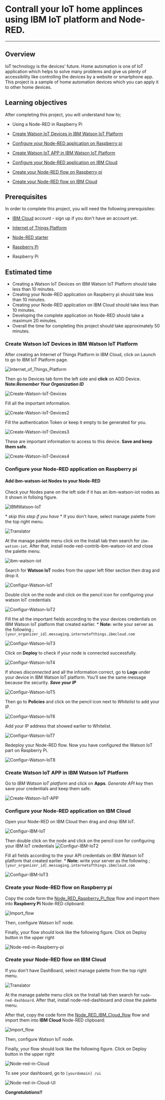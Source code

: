 # Contrall your IoT home applinces using IBM IoT platform and Node-RED.
----------------------------------------------------------------------------------------------------

## Overview

IoT technology is the devices’ future. Home automation is one of IoT application which helps to solve many problems and give us plenty of accessibility like controlling the devices by a website or smartphone app. This project is a sample of home automation devices which you can apply it to other home devices. 




## Learning objectives
After completing this project, you will understand how to;
- Using a Node-RED in Raspberry Pi

- [Create Watson IoT Devices in IBM Watson IoT Platform](#Create-Watson-IoT-Devices-in-IBM-Watson-IoT-Platform)
- [Configure your Node-RED application on Raspberry pi](#Configure-your-Node-RED-application-on-Raspberry-pi)

- [Create Watson IoT APP in IBM Watson IoT Platform](#Create-Watson-IoT-APP-in-IBM-Watson-IoT-Platform)
- [Configure your Node-RED application on IBM Cloud](#Configure-your-Node-RED-application-on-IBM-Cloud)
- [Create your Node-RED flow on Raspberry pi](#Create-your-Node-RED-flow-on-Raspberry-pi)
- [Create your Node-RED flow on IBM Cloud](#Create-your-Node-RED-flow-on-IBM-Cloud)

## Prerequisites
In order to complete this project, you will need the following prerequisites:
- [IBM Cloud](ibm.biz/home-automation-workshop) account - sign up if you don't have an account yet.

- [Internet of Things Platform](https://console.bluemix.net/catalog/services/internet-of-things-platform)
- [Node-RED starter](https://console.bluemix.net/catalog/starters/node-red-starter)
- [Raspberry Pi](https://console.bluemix.net/catalog/starters/node-red-starter)
- Raspberry Pi




## Estimated time
- Creating a Watson IoT Devices on IBM Watson IoT Platform should take less than 10 minutes.
- Creating your Node-RED application on Raspberry pi should take less than 10 minutes.
- Creating your Node-RED application on IBM Cloud should take less than 10 minutes.
- Developing the complete application on Node-RED should take a maximum 20 minutes.
- Overall the time for completing this project should take approximately 50 minutes.



### Create Watson IoT Devices in IBM Watson IoT Platform 

After creating an Internet of Things Platform in IBM Cloud, click on Launch to go to IBM IoT Platform page.

![`Internet_of_Things_Platform`](images/Internet_of_Things_Platform.png)

Then go to Devices tab form the left side and **click** on ADD Device. **Note:_Remember Your Organization ID_**

![`Create-Watson-IoT-Devices`](images/Create-Watson-IoT-Devices.png)

Fill all the important information.







![`Create-Watson-IoT-Devices2`](images/Create-Watson-IoT-Devices2.png)

Fill the authentication Token or keep it empty to be generated for you.

![`Create-Watson-IoT-Devices3`](images/Create-Watson-IoT-Devices3.png)

These are important information to access to this device. **Save and keep them safe**.

![`Create-Watson-IoT-Devices4`](images/Create-Watson-IoT-Devices4.png)


 
### Configure your Node-RED application on Raspberry pi

#### Add ibm-watson-iot Nodes to your Node-RED
Check your Nodes pane on the left side if it has an ibm-watson-iot nodes as it shown in folloing figure. 

![`IBMWatson-IoT`](images/IBMWatson-IoT.png)

\* *skip this step if you have* \*
If you don't have, select manage palette from the top right menu.

![`Translator`](images/8.jpg)

At the manage palette menu click on the Install tab then search for ```ibm-watson-iot```. After that, install node-red-contrib-ibm-watson-iot and close the palette menu.

![`ibm-watson-iot`](images/ibm-watson-iot.png)


Search for **Watson IoT** nodes from the upper left filter section then drag and drop it.  







![`Configur-Watson-IoT`](images/Configur-Watson-IoT.png)


Double click on the node and click on the pencil icon for configuring your watson IoT credentials

![`Configur-Watson-IoT2`](images/Configur-Watson-IoT2.png)

Fill the all the important fields according to the your devices credentials on IBM Watson IoT platform that created earlier.
\* **Note:** write your server as the following ; ```[your_organizer_id].messaging.internetofthings.ibmcloud.com```

![`Configur-Watson-IoT3`](images/Configur-Watson-IoT3.png)

Click on **Deploy** to check if your node is connected successfully. 



![`Configur-Watson-IoT4`](images/Configur-Watson-IoT4.png)



If shows *disconnected* and all the information correct, go to **Logs** under your device in IBM Watson IoT platform. You'll see the same message because the security. **_Save your IP_**




![`Configur-Watson-IoT5`](images/Configur-Watson-IoT5.png)

Then go to **Policies** and click on the pencil icon next to *Whitelist* to add your IP.




![`Configur-Watson-IoT6`](images/Configur-Watson-IoT6.png)

Add your IP address that showed earlier to Whitelist.



![`Configur-Watson-IoT7`](images/Configur-Watson-IoT7.png)


Redeploy your Node-RED flow. Now you have configured the Watson IoT part on Raspberry Pi.


![`Configur-Watson-IoT8`](images/Configur-Watson-IoT8.png)






### Create Watson IoT APP in IBM Watson IoT Platform 

Go to *IBM Watson IoT platform* and click on **Apps**. *Generate API key* then save your credentials and keep them safe.

![`Create-Watson-IoT-APP`](images/Create-Watson-IoT-APP.png)


### Configure your Node-RED application on IBM Cloud


Open your Node-RED on IBM Cloud then drag and drop IBM IoT.



![`Configur-IBM-IoT`](images/Configur-IBM-IoT.png)

Then double click on the node and click on the pencil icon for configuring your IBM IoT credentials
![`Configur-IBM-IoT2`](images/Configur-IBM-IoT2.png)

Fill all fields according to the your API credentials on IBM Watson IoT platform that created earlier.
\* **Note:** write your server as the following ; ```[your_organizer_id].messaging.internetofthings.ibmcloud.com```

![`Configur-IBM-IoT3`](images/Configur-IBM-IoT3.png)

### Create your Node-RED flow on Raspberry pi




Copy the code form the [Node_RED_Raspberry_Pi_flow](Node_RED_Raspberry_Pi_flow) flow and import them into **Raspberry Pi** Node-RED clipboard:



![`Import_flow`](images/Import_flow.png)

Then, configure Watson IoT node.

Finally, your flow should look like the following figure. Click on Deploy button in the upper right


![`Node-red-in-Raspberry-pi`](images/Node-red-in-Raspberry-pi.png)

### Create your Node-RED flow on IBM Cloud


If you don't have DashBoard, select manage palette from the top right menu.

![`Translator`](images/8.jpg)

At the manage palette menu click on the Install tab then search for ```node-red-dashboard```. After that, install node-red-dashboard and close the palette menu.


After that, copy the code form the [Node_RED_IBM_Cloud_flow](Node_RED_IBM_Cloud_flow) flow and import them into **IBM Cloud** Node-RED clipboard:



![`Import_flow`](images/Import_flow.png)

Then, configure Watson IoT node.

Finally, your flow should look like the following figure. Click on Deploy button in the upper right


![`Node-red-in-Cloud`](images/Node-red-in-Cloud.png)


To see your dashboard, go to ```[yourdomain] /ui ```


![`Node-red-in-Cloud-UI`](images/Node-red-in-Cloud-UI.png)


**_Congratulations!!_**

